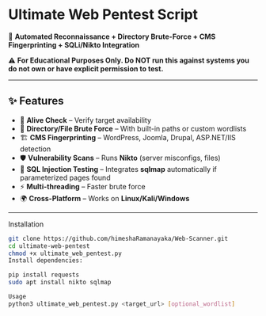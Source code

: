 # Ultimate Web Pentest Script

🚀 **Automated Reconnaissance + Directory Brute-Force + CMS Fingerprinting + SQLi/Nikto Integration**

⚠️ **For Educational Purposes Only. Do NOT run this against systems you do not own or have explicit permission to test.**

---

## ✨ Features
- 🔎 **Alive Check** – Verify target availability
- 📂 **Directory/File Brute Force** – With built-in paths or custom wordlists
- 🏗️ **CMS Fingerprinting** – WordPress, Joomla, Drupal, ASP.NET/IIS detection
- 🛡️ **Vulnerability Scans** – Runs **Nikto** (server misconfigs, files)  
- 💉 **SQL Injection Testing** – Integrates **sqlmap** automatically if parameterized pages found
- ⚡ **Multi-threading** – Faster brute force
- 🌍 **Cross-Platform** – Works on **Linux/Kali/Windows**

---

Installation
```bash
git clone https://github.com/himeshaRamanayaka/Web-Scanner.git
cd ultimate-web-pentest
chmod +x ultimate_web_pentest.py
Install dependencies:

pip install requests
sudo apt install nikto sqlmap

Usage
python3 ultimate_web_pentest.py <target_url> [optional_wordlist]


